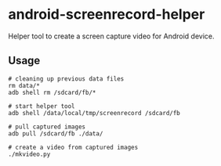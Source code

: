 android-screenrecord-helper
===========================
Helper tool to create a screen capture video for Android device.

## Usage
```
# cleaning up previous data files
rm data/*
adb shell rm /sdcard/fb/*

# start helper tool
adb shell /data/local/tmp/screenrecord /sdcard/fb 

# pull captured images
adb pull /sdcard/fb ./data/ 

# create a video from captured images
./mkvideo.py
```
